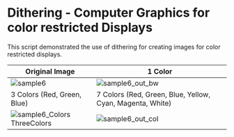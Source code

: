 # Dithering - Computer Graphics for color restricted Displays

This script demonstrated the use of dithering for creating images for color restricted displays.

| Original Image | 1 Color |
| ------------- | ------------- |
| ![sample6](https://github.com/beltoforion/dithering/assets/2202567/fe664cd3-f39c-4adb-a92e-a3ddd35c9adf)  | ![sample6_out_bw](https://github.com/beltoforion/dithering/assets/2202567/32dea061-a285-46ac-9ccf-56b4749cf0d4)  |
| 3 Colors (Red, Green, Blue)  | 7 Colors (Red, Green, Blue, Yellow, Cyan, Magenta, White) |
| ![sample6_Colors ThreeColors](https://github.com/beltoforion/dithering/assets/2202567/7d732a66-bb02-464b-9b45-3ad7d361a8b0)  | ![sample6_out_col](https://github.com/beltoforion/dithering/assets/2202567/370ead3e-0d7c-42b4-bada-6b84f1cd090f)  |




